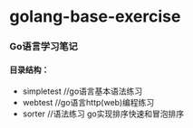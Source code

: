 golang-base-exercise
==========

### Go语言学习笔记
#### 目录结构：
- simpletest  //go语言基本语法练习
- webtest     //go语言http(web)编程练习
- sorter		 //语法练习 go实现排序快速和冒泡排序
